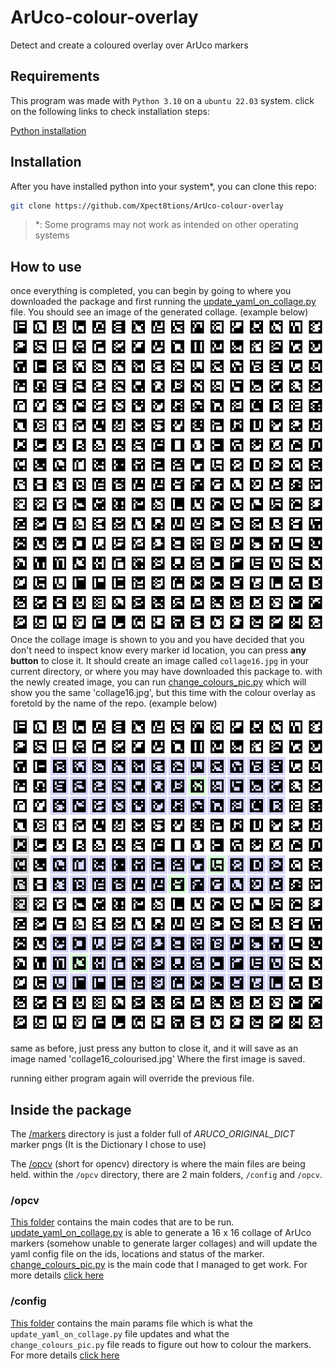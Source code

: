 # ArUco-colour-overlay

Detect and create a coloured overlay over ArUco markers

## Requirements

This program was made with `Python 3.10` on a `ubuntu 22.03` system. click on the following links to check installation steps:

[Python installation](https://www.python.org/downloads/)

## Installation

After you have installed python into your system\*, you can clone this repo:

```bash
git clone https://github.com/Xpect8tions/ArUco-colour-overlay
```

> \*: Some programs may not work as intended on other operating systems

## How to use

once everything is completed, you can begin by going to where you downloaded the package and first running the [update_yaml_on_collage.py](./opcv/opcv/update_yaml_on_collage.py) file. You should see an image of the generated collage. (example below)
![collage16 example](./docs/collage16.jpg "collage16 example")
Once the collage image is shown to you and you have decided that you don't need to inspect know every marker id location, you can press **any button** to close it. It should create an image called `collage16.jpg` in your current directory, or where you may have downloaded this package to.
with the newly created image, you can run [change_colours_pic.py](./opcv/opcv/change_colours_pic.py) which will show you the same 'collage16.jpg', but this time with the colour overlay as foretold by the name of the repo. (example below)

![collage16 colourised](./docs/collage16_colourised.jpg)

same as before, just press any button to close it, and it will save as an image named 'collage16_colourised.jpg' Where the first image is saved.

running either program again will override the previous file.

## Inside the package

The [/markers](./markers/) directory is just a folder full of _ARUCO_ORIGINAL_DICT_ marker pngs (It is the Dictionary I chose to use)

The [/opcv](./opcv/) (short for opencv) directory is where the main files are being held.
within the `/opcv` directory, there are 2 main folders, `/config` and `/opcv`.

### /opcv

[This folder](./opcv/opcv/) contains the main codes that are to be run. [update_yaml_on_collage.py](./opcv/opcv/update_yaml_on_collage.py) is able to generate a 16 x 16 collage of ArUco markers (somehow unable to generate larger collages) and will update the yaml config file on the ids, locations and status of the marker. [change_colours_pic.py](./opcv/opcv/change_colours_pic.py) is the main code that I managed to get work. For more details [click here](./opcv/opcv/README.md)

### /config

[This folder](./opcv/config/) contains the main params file which is what the `update_yaml_on_collage.py` file updates and what the `change_colours_pic.py` file reads to figure out how to colour the markers. For more details [click here](./opcv/config/README.md)
